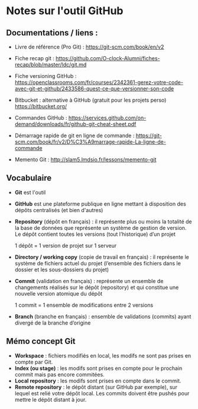 # Notes sur l'outil GitHub

## Documentations / liens :

* Livre de référence (Pro Git) : https://git-scm.com/book/en/v2

* Fiche recap git : https://github.com/O-clock-Alumni/fiches-recap/blob/master/ldc/git.md

* Fiche versioning GitHub : https://openclassrooms.com/fr/courses/2342361-gerez-votre-code-avec-git-et-github/2433586-quest-ce-que-versionner-son-code

* Bitbucket : alternative à GitHub (gratuit pour les projets perso) https://bitbucket.org/

* Commandes  GitHub : https://services.github.com/on-demand/downloads/fr/github-git-cheat-sheet.pdf

* Démarrage rapide de git en ligne de commande : https://git-scm.com/book/fr/v2/D%C3%A9marrage-rapide-La-ligne-de-commande

* Memento Git : http://slam5.lmdsio.fr/lessons/memento-git

## Vocabulaire

* **Git** est l'outil

* **GitHub** est une plateforme publique en ligne mettant à disposition des dépôts centralisés (et bien d'autres)

* **Repository** (dépôt en français) : il représente plus ou moins la totalité de la base de données que représente un système de gestion de version. Le dépôt contient toutes les versions (tout l’historique) d’un projet

    1 dépôt = 1 version de projet sur 1 serveur

* **Directory / working copy** (copie de travail en français) : il représente le système de fichiers actuel du projet (l’ensemble des fichiers dans le dossier et les sous-dossiers du projet)

* **Commit** (validation en français) : représente un ensemble de changements réalisés sur le dépôt (repository) et qui constitue une nouvelle version atomique du dépôt

    1 commit = 1 ensemble de modifications entre 2 versions

* **Branch** (branche en français) : ensemble de validations (commits) ayant divergé de la branche d’origine

## Mémo concept Git

* **Workspace** : fichiers modifiés en local, les modifs ne sont pas prises en compte par Git.
* **Index (ou stage)** : les modifs sont prises en compte pour le prochain commit mais pas encore commitées.
* **Local repository** : les modifs sont prises en compte dans le commit.
* **Remote repository** : le dépôt distant (sur GitHub par exemple), sur lequel est relié votre dépôt local. Les commits doivent être pushés pour mettre le dépôt distant à jour.